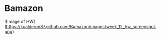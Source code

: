 # Bamazon

![Image of HW]
(https://kcalderon87.github.com/Bamazon/images/week_12_hw_screenshot.png)
